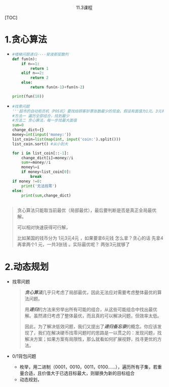 <center>11.3课程</center>

[TOC]



# 1.贪心算法

- ```python
  #楼梯问题递归----斐波那契数列
  def fun(n):
      if n==1:
          return 1
      elif n==2:
          return 2
      else:
          return fun(n-1)+fun(n-2)
  
  print(fun(10))
  ```

- ```python
  #找零问题
  '''超市的自动柜员机（POS机）要找给顾客钞票张数最少的现金。假设有面值为1元、3元和5元的钞票若干枚，问：如何用最少的钞票凑够11元找零？'''
  #方法一 遍历全部组合，找到最少
  #方法二 贪心算法，每一步找最大面值
  sum=0
  change_dict={}
  money=int(input('money:'))
  list_coin=list(map(int, input('coin:').split()))
  list_coin.sort() #从小到大
  
  for i in list_coin[::-1]:
      change_dict[i]=money//i
      sum+=money//i
      money%=i
      if money<list_coin[0]:
          break
  if money !=0:
      print('无法找零')
  else:
      print(sum,change_dict)
      
  ```

> 贪心算法只能取当前最优（局部最优），最后要判断是否是真正全局最优解。
>
> 可以相对快速获得可行解，
>
> 比如某国的钱币分为  1元3元4元 ，如果要拿6元钱  怎么拿？贪心的话  先拿4  再拿两个1 元，一共3张钱 。实际最优呢？  两张3元就够了  

# 2.动态规划

- 找零问题

  > ***贪心算法***几乎只考虑了局部最优，因此无法应对需要考虑整体最优的算法问题。
  >
  > 用***递归***的方法来穷举出所有可能的组合，从这些可能组合中找出最优解。虽然递归考虑了整体最优，而且真的可以解决问题，但效率太低。
  >
  > 因此，为了解决低效问题，我们又提出了***递归备忘录***的概念。你应该发现了，我们在解决硬币找零问题时的思路是一以贯之的：发现问题，找解决方案；如果方案有局限性，那么就看如何扩展视野，找寻更优的方法。

  

- 0/1背包问题

  - 枚举，用二进制（0001，0010，0011，0100……），遍历所有子集，若重量合适，且价值大于已选目标最大，则替换为新的目标组合
  - 动态规划，

